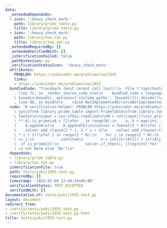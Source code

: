 ```yaml
---
data:
  _extendedDependsOn:
  - icon: ':heavy_check_mark:'
    path: library/prime_table.py
    title: library/prime_table.py
  - icon: ':heavy_check_mark:'
    path: library/two_sat.py
    title: library/two_sat.py
  _extendedRequiredBy: []
  _extendedVerifiedWith: []
  _isVerificationFailed: false
  _pathExtension: py
  _verificationStatusIcon: ':heavy_check_mark:'
  attributes:
    PROBLEM: https://yukicoder.me/problems/no/1955
    links:
    - https://yukicoder.me/problems/no/1955
  bundledCode: "Traceback (most recent call last):\n  File \"/opt/hostedtoolcache/PyPy/3.7.13/x64/site-packages/onlinejudge_verify/documentation/build.py\"\
    , line 71, in _render_source_code_stat\n    bundled_code = language.bundle(stat.path,\
    \ basedir=basedir, options={'include_paths': [basedir]}).decode()\n  File \"/opt/hostedtoolcache/PyPy/3.7.13/x64/site-packages/onlinejudge_verify/languages/python.py\"\
    , line 96, in bundle\n    raise NotImplementedError\nNotImplementedError\n"
  code: "# verification-helper: PROBLEM https://yukicoder.me/problems/no/1955\nimport\
    \ sys\nfrom library.prime_table import PrimeTable\nfrom library.two_sat import\
    \ TwoSat\n\ninput = sys.stdin.readline\n\nN = int(input())\nis_prime = PrimeTable(10\
    \ ** 6).is_prime\nA = []\nfor _ in range(N):\n    a, b = map(int, input().split())\n\
    \    A.append(a)\n    A.append(b)\n\nsolver = TwoSat(2 * N)\nfor i in range(N):\n\
    \    solver.add_clause(2 * i, 2 * i + 1)\n    solver.add_clause(~(2 * i), ~(2\
    \ * i + 1))\nfor i in range(2 * N):\n    for j in range(2 * N):\n        if i\
    \ == j:\n            continue\n        n = int(str(A[i]) + str(A[j]))\n      \
    \  if is_prime[n]:\n            solver.if_then(i, j)\nprint('Yes' if solver.solve()\
    \ is not None else 'No')\n"
  dependsOn:
  - library/prime_table.py
  - library/two_sat.py
  isVerificationFile: true
  path: tests/yuki/1955.test.py
  requiredBy: []
  timestamp: '2023-01-09 13:49:14+09:00'
  verificationStatus: TEST_ACCEPTED
  verifiedWith: []
documentation_of: tests/yuki/1955.test.py
layout: document
redirect_from:
- /verify/tests/yuki/1955.test.py
- /verify/tests/yuki/1955.test.py.html
title: tests/yuki/1955.test.py
---
```

